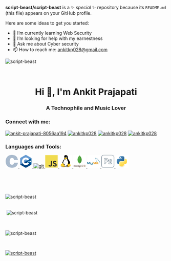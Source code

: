 

**script-beast/script-beast** is a ✨ _special_ ✨ repository because its `README.md` (this file) appears on your GitHub profile.

Here are some ideas to get you started:

- 🌱 I’m currently learning Web Security
- 🤔 I’m looking for help with my earnestness
- 💬 Ask me about Cyber security
- 📫 How to reach me: ankitkp028@gmail.com

<p align="left"> <img src="https://komarev.com/ghpvc/?username=script-beast&label=Profile%20views&color=0e75b6&style=flat" alt="script-beast" /> </p>
<br>
<h1 align="center">Hi 👋, I'm Ankit Prajapati</h1>
<h3 align="center">A Technophile and Music Lover</h3>

<h3 align="left">Connect with me:</h3>
<p align="left">
<a href="https://linkedin.com/in/ankit-prajapati-8056aa194" target="blank"><img align="center" src="https://raw.githubusercontent.com/rahuldkjain/github-profile-readme-generator/neutral-icons/src/images/icons/Social/linked-in-alt.svg" alt="ankit-prajapati-8056aa194" height="30" width="40" /></a>
<a href="https://www.codechef.com/users/ankitkp028" target="blank"><img align="center" src="https://cdn.jsdelivr.net/npm/simple-icons@3.1.0/icons/codechef.svg" alt="ankitkp028" height="30" width="40" /></a>
<a href="https://www.hackerrank.com/ankitkp028" target="blank"><img align="center" src="https://raw.githubusercontent.com/rahuldkjain/github-profile-readme-generator/neutral-icons/src/images/icons/Social/hackerrank.svg" alt="ankitkp028" height="30" width="40" /></a>
<a href="https://auth.geeksforgeeks.org/user/ankitkp028" target="blank"><img align="center" src="https://raw.githubusercontent.com/rahuldkjain/github-profile-readme-generator/neutral-icons/src/images/icons/Social/geeks-for-geeks.svg" alt="ankitkp028" height="30" width="40" /></a>
</p>
<h3 align="left">Languages and Tools:</h3>
<p align="left"> <a href="https://www.cprogramming.com/" target="_blank"> <img src="https://raw.githubusercontent.com/devicons/devicon/master/icons/c/c-original.svg" alt="c" width="40" height="40"/> </a> <a href="https://www.w3schools.com/cpp/" target="_blank"> <img src="https://raw.githubusercontent.com/devicons/devicon/master/icons/cplusplus/cplusplus-original.svg" alt="cplusplus" width="40" height="40"/> </a> <a href="https://git-scm.com/" target="_blank"> <img src="https://www.vectorlogo.zone/logos/git-scm/git-scm-icon.svg" alt="git" width="40" height="40"/> </a> <a href="https://developer.mozilla.org/en-US/docs/Web/JavaScript" target="_blank"> <img src="https://raw.githubusercontent.com/devicons/devicon/master/icons/javascript/javascript-original.svg" alt="javascript" width="40" height="40"/> </a> <a href="https://www.linux.org/" target="_blank"> <img src="https://raw.githubusercontent.com/devicons/devicon/master/icons/linux/linux-original.svg" alt="linux" width="40" height="40"/> </a> <a href="https://www.mongodb.com/" target="_blank"> <img src="https://raw.githubusercontent.com/devicons/devicon/master/icons/mongodb/mongodb-original-wordmark.svg" alt="mongodb" width="40" height="40"/> </a> <a href="https://www.mysql.com/" target="_blank"> <img src="https://raw.githubusercontent.com/devicons/devicon/master/icons/mysql/mysql-original-wordmark.svg" alt="mysql" width="40" height="40"/> </a> <a href="https://www.photoshop.com/en" target="_blank"> <img src="https://raw.githubusercontent.com/devicons/devicon/master/icons/photoshop/photoshop-line.svg" alt="photoshop" width="40" height="40"/> </a> <a href="https://www.python.org" target="_blank"> <img src="https://raw.githubusercontent.com/devicons/devicon/master/icons/python/python-original.svg" alt="python" width="40" height="40"/> </a> </p>
<br>
<br>
<br>
<p><img align="left" src="https://github-readme-stats.vercel.app/api/top-langs?username=script-beast&show_icons=true&locale=en&layout=compact" alt="script-beast" /></p>
<br>
<br>
<p>&nbsp;<img align="center" src="https://github-readme-stats.vercel.app/api?username=script-beast&show_icons=true&locale=en" alt="script-beast" /></p>
<br>
<p><img align="center" src="https://github-readme-streak-stats.herokuapp.com/?user=script-beast&" alt="script-beast" /></p>
<br>
<p align="left"> <a href="https://github.com/ryo-ma/github-profile-trophy"><img src="https://github-profile-trophy.vercel.app/?username=script-beast" alt="script-beast" /></a> </p>
